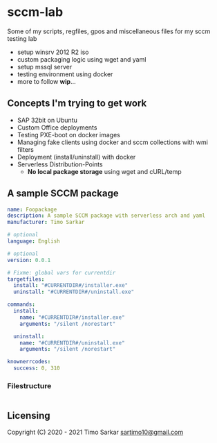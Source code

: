 # sccm-lab
Some of my scripts, regfiles, gpos and miscellaneous files for my sccm testing lab

- setup winsrv 2012 R2 iso
- custom packaging logic using wget and yaml
- setup mssql server
- testing environment using docker
- more to follow **wip**...

## Concepts I'm trying to get work

- SAP 32bit on Ubuntu
- Custom Office deployments
- Testing PXE-boot on docker images
- Managing fake clients using docker and sccm collections with wmi filters
- Deployment (install/uninstall) with docker
- Serverless Distribution-Points
  - **No local package storage** using wget and cURL/temp

## A sample SCCM package

```yaml
name: Foopackage
description: A sample SCCM package with serverless arch and yaml
manufacturer: Timo Sarkar 

# optional
language: English

# optional
version: 0.0.1

# Fixme: global vars for currentdir
targetfiles:
  install: "#CURRENTDIR#/installer.exe"
  uninstall: "#CURRENTDIR#/uninstall.exe"

commands:
  install:
    name: "#CURRENTDIR#/installer.exe"
    arguments: "/silent /norestart"

  uninstall:
    name: "#CURRENTDIR#/uninstall.exe"
    arguments: "/silent /norestart"

knownerrcodes:
  success: 0, 310
```

### Filestructure

```
```

## Licensing

Copyright (C) 2020 - 2021 Timo Sarkar <sartimo10@gmail.com>

